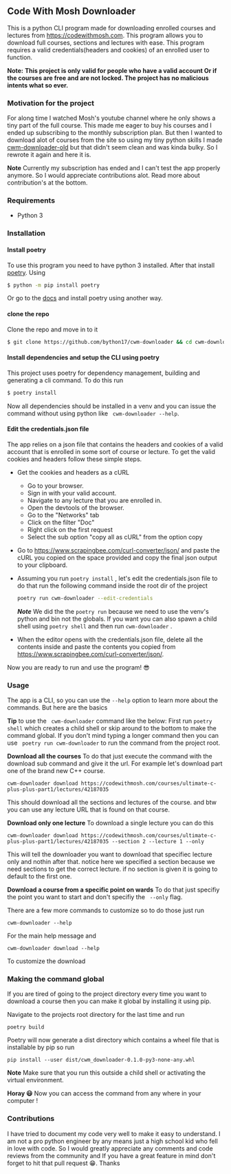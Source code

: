 ## Code With Mosh Downloader

This is a python CLI program made for downloading enrolled courses and lectures from https://codewithmosh.com. This program allows you to download full courses, sections and lectures with ease. This program requires a valid credentials(headers and cookies) of an enrolled user to function.

**Note:** **This project is only valid for people who have a valid account Or if the courses are free and are not locked. The project has no malicious intents what so ever.**

### Motivation for the project

For along time I watched Mosh's youtube channel where he only shows a tiny part of the full course. This made me eager to buy his courses and I ended up subscribing to the monthly subscription plan. But then I wanted to download alot of courses from the site so using my tiny python skills I made [cwm-downloader-old](https://github.com/bython17/cwm-downloader-old) but that didn't seem clean and was kinda bulky. So I rewrote it again and here it is.

**Note** Currently my subscription has ended and I can't test the app properly anymore. So I would appreciate contributions alot. Read more about contribution's at the bottom.

### Requirements

- Python 3

### Installation

#### Install poetry

To use this program you need to have python 3 installed. After that install [poetry](https://python-poetry.org/). Using

```bash
$ python -m pip install poetry
```

Or go to the [docs](https://python-poetry.org/docs/) and install poetry using another way.

#### clone the repo

Clone the repo and move in to it

```bash
$ git clone https://github.com/bython17/cwm-downloader && cd cwm-downloader
```

#### Install dependencies and setup the CLI using poetry

This project uses poetry for dependency management, building and generating a cli command. To do this run

```bash
$ poetry install
```

Now all dependencies should be installed in a venv and you can issue the command without using python like ` cwm-downloader --help`.

#### Edit the credentials.json file

The app relies on a json file that contains the headers and cookies of a valid account that is enrolled in some sort of course or lecture. To get the valid cookies and headers follow these simple steps.

- Get the cookies and headers as a cURL
  - Go to your browser.
  - Sign in with your valid account.
  - Navigate to any lecture that you are enrolled in.
  - Open the devtools of the browser.
  - Go to the "Networks" tab
  - Click on the filter "Doc"
  - Right click on the first request
  - Select the sub option "copy all as cURL" from the option copy
- Go to https://www.scrapingbee.com/curl-converter/json/ and paste the cURL you copied on the space provided and copy the final json output to your clipboard.
- Assuming you run `poetry install` , let's edit the credentials.json file to do that run the following command inside the root dir of the project

  ```bash
  poetry run cwm-downloader --edit-credentials
  ```

  **_Note_** We did the the `poetry run` because we need to use the venv's python and bin not the globals. If you want you can also spawn a child shell using `poetry shell` and then run `cwm-downloader` .

- When the editor opens with the credentials.json file, delete all the contents inside and paste the contents you copied from https://www.scrapingbee.com/curl-converter/json/.

Now you are ready to run and use the program! 😎

### Usage

The app is a CLI, so you can use the `--help` option to learn more about the commands. But here are the basics

**Tip** to use the ` cwm-downloader` command like the below: First run `poetry shell` which creates a child shell or skip around to the bottom to make the command global. If you don't mind typing a longer command then you can use ` poetry run cwm-downloader` to run the command from the project root.

**Download all the courses**
To do that just execute the command with the download sub command and give it the url. For example let's download part one of the brand new C++ course.

```
cwm-downloader download https://codewithmosh.com/courses/ultimate-c-plus-plus-part1/lectures/42187035
```

This should download all the sections and lectures of the course. and btw you can use any lecture URL that is found on that course.

**Download only one lecture**
To download a single lecture you can do this

```
cwm-downloader download https://codewithmosh.com/courses/ultimate-c-plus-plus-part1/lectures/42187035 --section 2 --lecture 1 --only
```

This will tell the downloader you want to download that specifiec lecture only and nothin after that. notice here we specified a section because we need sections to get the correct lecture. if no section is given it is going to default to the first one.

**Download a course from a specific point on wards**
To do that just specifiy the point you want to start and don't specifiy the ` --only` flag.

There are a few more commands to customize so to do those just run

```
cwm-downloader --help
```

For the main help message and

```
cwm-downloader download --help
```

To customize the download

### Making the command global

If you are tired of going to the project directory every time you want to download a course then you can make it global by installing it using pip.

Navigate to the projects root directory for the last time and run

```
poetry build
```

Poetry will now generate a dist directory which contains a wheel file that is installable by pip so run

```
pip install --user dist/cwm_downloader-0.1.0-py3-none-any.whl
```

**Note** Make sure that you run this outside a child shell or activating the virtual environment.

**Horay 😃** Now you can access the command from any where in your computer !

### Contributions

I have tried to document my code very well to make it easy to understand. I am not a pro python engineer by any means just a high school kid who fell in love with code. So I would greatly appreciate any comments and code reviews from the community and If you have a great feature in mind don't forget to hit that pull request 😁. Thanks

